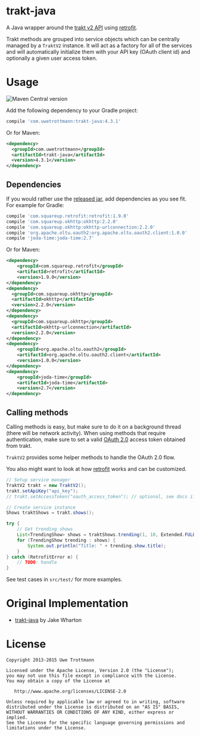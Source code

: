 trakt-java
==========

A Java wrapper around the [trakt v2 API][1] using [retrofit][2].

Trakt methods are grouped into service objects which can be centrally
managed by a `TraktV2` instance. It will act as a factory for
all of the services and will automatically initialize them with your
API key (OAuth client id) and optionally a given user access token.

Usage
=====
![Maven Central version](https://img.shields.io/maven-central/v/com.uwetrottmann/trakt-java.svg?style=flat-square)

Add the following dependency to your Gradle project:

```groovy
compile 'com.uwetrottmann:trakt-java:4.3.1'
```

Or for Maven:

```xml
<dependency>
  <groupId>com.uwetrottmann</groupId>
  <artifactId>trakt-java</artifactId>
  <version>4.3.1</version>
</dependency>
```

Dependencies
------------
If you would rather use the [released jar][3], add dependencies as you see fit.
For example for Gradle:

```groovy
compile 'com.squareup.retrofit:retrofit:1.9.0'
compile 'com.squareup.okhttp:okhttp:2.2.0'
compile 'com.squareup.okhttp:okhttp-urlconnection:2.2.0'
compile 'org.apache.oltu.oauth2:org.apache.oltu.oauth2.client:1.0.0'
compile 'joda-time:joda-time:2.7'
```

Or for Maven:

```xml
<dependency>
    <groupId>com.squareup.retrofit</groupId>
    <artifactId>retrofit</artifactId>
    <version>1.9.0</version>
</dependency>
<dependency>
  <groupId>com.squareup.okhttp</groupId>
  <artifactId>okhttp</artifactId>
  <version>2.2.0</version>
</dependency>
<dependency>
  <groupId>com.squareup.okhttp</groupId>
  <artifactId>okhttp-urlconnection</artifactId>
  <version>2.2.0</version>
</dependency>
<dependency>
    <groupId>org.apache.oltu.oauth2</groupId>
    <artifactId>org.apache.oltu.oauth2.client</artifactId>
    <version>1.0.0</version>
</dependency>
<dependency>
    <groupId>joda-time</groupId>
    <artifactId>joda-time</artifactId>
    <version>2.7</version>
</dependency>
```

Calling methods
-----------------

Calling methods is easy, but make sure to do it on a background thread
(there will be network activity). When using methods that require authentication,
make sure to set a valid [OAuth 2.0][4] access token obtained from trakt.

`TraktV2` provides some helper methods to handle the OAuth 2.0 flow.

You also might want to look at how [retrofit][2] works and can be customized.

```java
// Setup service manager
TraktV2 trakt = new TraktV2();
trakt.setApiKey("api_key");
// trakt.setAccessToken("oauth_access_token"); // optional, see docs if required

// Create service instance
Shows traktShows = trakt.shows();

try {
    // Get trending shows
    List<TrendingShow> shows = traktShows.trending(1, 10, Extended.FULLIMAGES);
    for (TrendingShow trending : shows) {
        System.out.println("Title: " + trending.show.title);
    }
} catch (RetrofitError e) {
    // TODO: handle
}
```

See test cases in `src/test/` for more examples.

Original Implementation
=======================

* [trakt-java][5] by Jake Wharton

License
=======

    Copyright 2013-2015 Uwe Trottmann

    Licensed under the Apache License, Version 2.0 (the "License");
    you may not use this file except in compliance with the License.
    You may obtain a copy of the License at

       http://www.apache.org/licenses/LICENSE-2.0

    Unless required by applicable law or agreed to in writing, software
    distributed under the License is distributed on an "AS IS" BASIS,
    WITHOUT WARRANTIES OR CONDITIONS OF ANY KIND, either express or implied.
    See the License for the specific language governing permissions and
    limitations under the License.




 [1]: http://docs.trakt.apiary.io/
 [2]: http://square.github.io/retrofit/
 [3]: https://github.com/UweTrottmann/trakt-java/releases
 [4]: https://www.digitalocean.com/community/tutorials/an-introduction-to-oauth-2
 [5]: https://github.com/JakeWharton/trakt-java/
